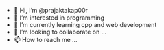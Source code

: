 - 👋 Hi, I’m @prajaktakap00r
- 👀 I’m interested in programming
- 🌱 I’m currently learning cpp and web development
- 💞️ I’m looking to collaborate on ...
- 📫 How to reach me ...

<!---
prajaktakap00r/prajaktakap00r is a ✨ special ✨ repository because its `README.md` (this file) appears on your GitHub profile.
You can click the Preview link to take a look at your changes.
--->
